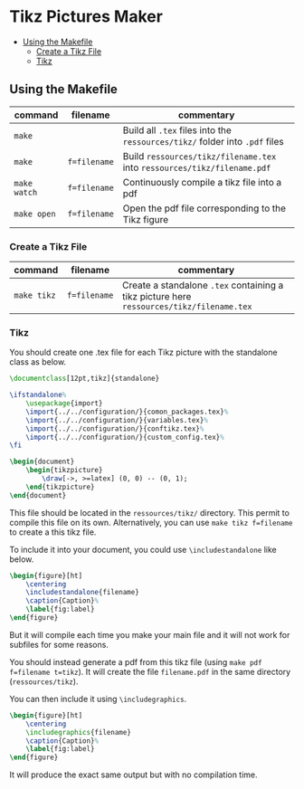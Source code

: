 # Tikz Pictures Maker

<!-- vim-markdown-toc GFM -->

* [Using the Makefile](#using-the-makefile)
    * [Create a Tikz File](#create-a-tikz-file)
    * [Tikz](#tikz)

<!-- vim-markdown-toc -->


## Using the Makefile

| command      | filename     | commentary                                                                     |
| ------------ | ------------ | ------------------------------------------------------------------------------ |
| `make`       |              | Build all `.tex` files into the `ressources/tikz/` folder into `.pdf` files    |
| `make`       | `f=filename` | Build `ressources/tikz/filename.tex` into `ressources/tikz/filename.pdf`       |
| `make watch` | `f=filename` | Continuously compile a tikz file into a pdf                                    |
| `make open`  | `f=filename` | Open the pdf file corresponding to the Tikz figure                             |


### Create a Tikz File

| command      | filename     | commentary                                                                               |
| ------------ | ------------ | ------------------------------------------------------------------------------           |
| `make tikz`  | `f=filename` | Create a standalone `.tex` containing a tikz picture here `ressources/tikz/filename.tex` |


### Tikz

You should create one .tex file for each Tikz picture with the standalone class as below.

``` tex
\documentclass[12pt,tikz]{standalone}

\ifstandalone%
    \usepackage{import}
    \import{../../configuration/}{comon_packages.tex}%
    \import{../../configuration/}{variables.tex}%
    \import{../../configuration/}{conftikz.tex}%
    \import{../../configuration/}{custom_config.tex}%
\fi

\begin{document}
    \begin{tikzpicture}
        \draw[->, >=latex] (0, 0) -- (0, 1);
    \end{tikzpicture}
\end{document}
```

This file should be located in the `ressources/tikz/` directory. This permit to compile this file on its own. Alternatively, you can use `make tikz f=filename` to create a this tikz file.

To include it into your document, you could use `\includestandalone` like below.

``` tex
\begin{figure}[ht]
    \centering
    \includestandalone{filename}
    \caption{Caption}%
    \label{fig:label}
\end{figure}
```

But it will compile each time you make your main file and it will not work for subfiles for some reasons.

You should instead generate a pdf from this tikz file (using `make pdf f=filename t=tikz`). It will create the file `filename.pdf` in the same directory (`ressources/tikz`).

You can then include it using `\includegraphics`.

``` tex
\begin{figure}[ht]
    \centering
    \includegraphics{filename}
    \caption{Caption}%
    \label{fig:label}
\end{figure}
```

It will produce the exact same output but with no compilation time.

